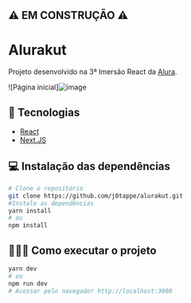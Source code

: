 ## ⚠️ EM CONSTRUÇÃO ⚠️

# Alurakut 

Projeto desenvolvido na 3ª Imersão React da [Alura](https://www.alura.com.br/).

![Página inicial]![image](https://user-images.githubusercontent.com/31297561/125619168-a7cce377-b844-4282-89b8-d9787538c40d.png)

## 🚀 Tecnologias
 - [React](https://reactjs.org)
 - [Next.JS](https://nextjs.org/)


## 💻 Instalação das dependências
```bash
# Clone o repositório
git clone https://github.com/j0tappe/alurakut.git
#Instale as dependências
yarn install
# ou
npm install
```

## 👨🏻‍💻 Como executar o projeto

```bash
yarn dev
# ou
npm run dev
# Acessar pelo navegador http://localhost:3000
```
